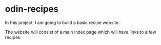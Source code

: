 # odin-recipes
In this project, I am going to build a basic recipe website.

The website will consist of a main index page which will have links to a few recipes.
